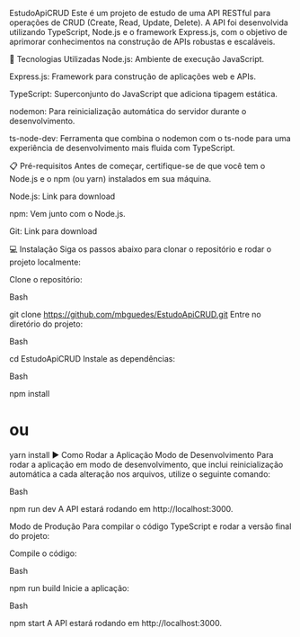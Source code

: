 EstudoApiCRUD
Este é um projeto de estudo de uma API RESTful para operações de CRUD (Create, Read, Update, Delete). A API foi desenvolvida utilizando TypeScript, Node.js e o framework Express.js, com o objetivo de aprimorar conhecimentos na construção de APIs robustas e escaláveis.

🚀 Tecnologias Utilizadas
Node.js: Ambiente de execução JavaScript.

Express.js: Framework para construção de aplicações web e APIs.

TypeScript: Superconjunto do JavaScript que adiciona tipagem estática.

nodemon: Para reinicialização automática do servidor durante o desenvolvimento.

ts-node-dev: Ferramenta que combina o nodemon com o ts-node para uma experiência de desenvolvimento mais fluida com TypeScript.

📋 Pré-requisitos
Antes de começar, certifique-se de que você tem o Node.js e o npm (ou yarn) instalados em sua máquina.

Node.js: Link para download

npm: Vem junto com o Node.js.

Git: Link para download

💻 Instalação
Siga os passos abaixo para clonar o repositório e rodar o projeto localmente:

Clone o repositório:

Bash

git clone https://github.com/mbguedes/EstudoApiCRUD.git
Entre no diretório do projeto:

Bash

cd EstudoApiCRUD
Instale as dependências:

Bash

npm install
# ou
yarn install
▶️ Como Rodar a Aplicação
Modo de Desenvolvimento
Para rodar a aplicação em modo de desenvolvimento, que inclui reinicialização automática a cada alteração nos arquivos, utilize o seguinte comando:

Bash

npm run dev
A API estará rodando em http://localhost:3000.

Modo de Produção
Para compilar o código TypeScript e rodar a versão final do projeto:

Compile o código:

Bash

npm run build
Inicie a aplicação:

Bash

npm start
A API estará rodando em http://localhost:3000.
